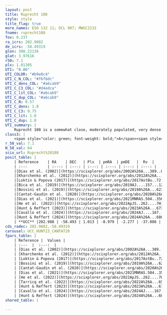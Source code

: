 ```yaml
---
layout: post
title: Ruprecht 108
style: style
title_flag: true
more_names: ESO 132 11; OCL 907; MWSC2132
fname: ruprecht108
fov: 0.237
ra_icrs: 202.9882
de_icrs: -58.49319
glon: 308.22136
glat: 3.97616
r50: 7.1
plx: 1.01305
UTI: "0.86"
UTI_COLOR: "#b9e0c4"
UTI_C_N_COL: "#f6fbdc"
UTI_C_dens_COL: "#a6cab9"
UTI_C_C3_COL: "#d4edca"
UTI_C_lit_COL: "#a6cab9"
UTI_C_dup_COL: "#a6cab9"
UTI_C_N: 0.57
UTI_C_dens: 1.0
UTI_C_C3: 0.75
UTI_C_lit: 1.0
UTI_C_dup: 1.0
UTI_summary: |
    Ruprecht 108 is a somewhat close, moderately populated, very dense object of high C3 quality. It is very well-studied in the literature.
class3: |
    <span style="color: green; font-weight: bold;">A</span><span style="color: #FFC300; font-weight: bold;">B</span>
r_50_val: 7.1
N_50_val: 64
scix_url: Ruprecht%20108
posit_table: |
    | Reference    | RA    | DEC   | Plx  | pmRA  | pmDE   |  Rv  |
    | :---         | :---: | :---: | :---: | :---: | :---: | :---: |
    |[Dias et al. (2002)](https://scixplorer.org/abs/2002A%26A...389..871D) | 203.046 | -58.467 | -- | -10.06 | -3.25 | -- |
    |[Kharchenko et al. (2012)](https://scixplorer.org/abs/2012A%26A...543A.156K) | 203.055 | -58.465 | -- | -10.72 | -1.46 | -- |
    |[Loktin & Popova (2017)](https://scixplorer.org/abs/2017AstBu..72..257L) | 203.055 | -58.467 | -- | -8.052 | 0.045 | -- |
    |[Bica et al. (2019)](https://scixplorer.org/abs/2019AJ....157...12B) | 203.044 | -58.47 | -- | -- | -- | -- |
    |[Bossini et al. (2019)](https://scixplorer.org/abs/2019A%26A...623A.108B) | 203.002 | -58.509 | -- | -- | -- | -- |
    |[Cantat-Gaudin et al. (2020)](https://scixplorer.org/abs/2020A%26A...640A...1C) | 203.002 | -58.509 | 0.977 | -9.025 | -2.323 | -- |
    |[Dias et al. (2021)](https://scixplorer.org/abs/2021MNRAS.504..356D) | 203.004 | -58.494 | 0.985 | -8.97 | -2.278 | -- |
    |[He et al. (2022)](https://scixplorer.org/abs/2022ApJS..262....7H) | 203.017 | -58.498 | 1.007 | -8.984 | -2.289 | -- |
    |[Hunt & Reffert (2023)](https://scixplorer.org/abs/2023A%26A...673A.114H) | 203.012 | -58.495 | 1.001 | -8.964 | -2.283 | -43.238 |
    |[Cavallo et al. (2024)](https://scixplorer.org/abs/2024AJ....167...12C) | 202.942 | -58.488 | 1.012 | -- | -- | -- |
    |[Hunt & Reffert (2024)](https://scixplorer.org/abs/2024A%26A...686A..42H) | 203.012 | -58.495 | 1.001 | -8.964 | -2.283 | -43.238 |
    | **UCC** |202.988 | -58.493 | 1.013 | -8.979 | -2.277 | -37.086 | 
cds_radec: 202.9882,-58.49319
carousel: UCC_HUNT23_CANTAT20
fpars_table: |
    | Reference |  Values |
    | :---  |  :---:  |
    | [Dias et al. (2002)](https://scixplorer.org/abs/2002A%26A...389..871D) | `E(B-V)=0.136, Dist=901.0, Age=8.424` |
    | [Kharchenko et al. (2012)](https://scixplorer.org/abs/2012A%26A...543A.156K) | `e_bv=0.139, distance=935, log_age=8.675` |
    | [Loktin & Popova (2017)](https://scixplorer.org/abs/2017AstBu..72..257L) | `E(B-V)=0.141, Dmod=9.917, logt=8.418` |
    | [Bossini et al. (2019)](https://scixplorer.org/abs/2019A%26A...623A.108B) | `AV=0.492, Dist=9.964, logA=7.951, Fe/H=0.0` |
    | [Cantat-Gaudin et al. (2020)](https://scixplorer.org/abs/2020A%26A...640A...1C) | `AVNN=0.27, DMNN=9.98, AgeNN=7.92` |
    | [Dias et al. (2021)](https://scixplorer.org/abs/2021MNRAS.504..356D) | `Av=0.675, Dist=996, logage=8.37, [Fe/H]=0.086` |
    | [He et al. (2022)](https://scixplorer.org/abs/2022ApJS..262....7H) | `A0=0.75, logAge=7.85` |
    | [Tarricq et al. (2022)](https://scixplorer.org/abs/2022A%26A...659A..59T) | `Dist=968, logAgeNN=7.93` |
    | [Hunt & Reffert (2023)](https://scixplorer.org/abs/2023A%26A...673A.114H) | `AV50=0.483, diffAV50=0.391, MOD50=9.856, logAge50=8.344` |
    | [Cavallo et al. (2024)](https://scixplorer.org/abs/2024AJ....167...12C) | `AV50=0.8, dMod50=9.98, logAge50=8.23, [Fe/H]50=0.11` |
    | [Hunt & Reffert (2024)](https://scixplorer.org/abs/2024A%26A...686A..42H) | `MassJ=188.349` |
shared_table: |
    
---
```

